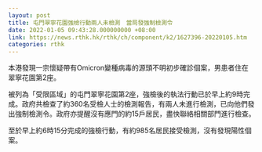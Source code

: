 ```yaml
---
layout: post
title: 屯門翠寧花園強檢行動兩人未檢測　當局發強制檢測令
date: 2022-01-05 09:43:28.000000000 +08:00
link: https://news.rthk.hk/rthk/ch/component/k2/1627396-20220105.htm
categories: rthk
---
```


本港發現一宗懷疑帶有Omicron變種病毒的源頭不明初步確診個案，男患者住在翠寧花園第2座。

被列為「受限區域」的屯門翠寧花園第2座，強檢後的執法行動已於早上約9時完成。政府共檢查了約360名受檢人士的檢測報告，有兩人未進行檢測，已向他們發出強制檢測令。政府亦提醒沒有應門的約15戶居民，盡快聯絡相關部門進行檢查。

至於早上約6時15分完成的強檢行動，有約985名居民接受檢測，沒有發現陽性個案。
